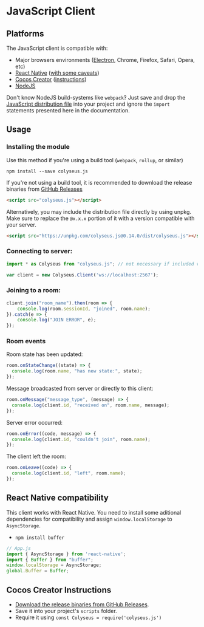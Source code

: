 # JavaScript Client

## Platforms

The JavaScript client is compatible with:

- Major browsers environments ([Electron](https://github.com/electron/electron), Chrome, Firefox, Safari, Opera, etc)
- [React Native](https://github.com/facebook/react-native) ([with some caveats](#react-native-compatibility))
- [Cocos Creator](http://www.cocos2d-x.org/creator) ([instructions](#cocos-creator-instructions))
- [NodeJS](https://nodejs.org/)

Don't know NodeJS build-systems like `webpack`? Just save and drop the [JavaScript distribution file](https://github.com/colyseus/colyseus.js/raw/master/dist/colyseus.js) into your project and ignore the `import` statements presented here in the documentation.

## Usage

### Installing the module

Use this method if you're using a build tool (`webpack`, `rollup`, or similar)

```
npm install --save colyseus.js
```

If you're not using a build tool, it is recommended to download the release binaries from [GitHub Releases](https://github.com/colyseus/colyseus.js/releases)

```html
<script src="colyseus.js"></script>
```

Alternatively, you may include the distribution file directly by using unpkg. Make sure to replace the `@x.x.x` portion of it with a version compatible with your server.

```html
<script src="https://unpkg.com/colyseus.js@0.14.0/dist/colyseus.js"></script>
```

### Connecting to server:

```ts
import * as Colyseus from "colyseus.js"; // not necessary if included via <script> tag.

var client = new Colyseus.Client('ws://localhost:2567');
```

### Joining to a room:

```ts
client.join("room_name").then(room => {
    console.log(room.sessionId, "joined", room.name);
}).catch(e => {
    console.log("JOIN ERROR", e);
});
```

### Room events

Room state has been updated:

```ts
room.onStateChange((state) => {
  console.log(room.name, "has new state:", state);
});
```

Message broadcasted from server or directly to this client:

```ts
room.onMessage("message_type", (message) => {
  console.log(client.id, "received on", room.name, message);
});
```

Server error occurred:

```ts
room.onError((code, message) => {
  console.log(client.id, "couldn't join", room.name);
});
```

The client left the room:

```ts
room.onLeave((code) => {
  console.log(client.id, "left", room.name);
});
```

## React Native compatibility

This client works with React Native. You need to install some aditional
dependencies for compatibility and assign `window.localStorage` to
`AsyncStorage`.

- `npm install buffer`

```js
// App.js
import { AsyncStorage } from 'react-native';
import { Buffer } from "buffer";
window.localStorage = AsyncStorage;
global.Buffer = Buffer;
```

## Cocos Creator Instructions

- [Download the release binaries from GitHub Releases](https://github.com/colyseus/colyseus.js/releases).
- Save it into your project's `scripts` folder.
- Require it using `const Colyseus = require('colyseus.js')`
